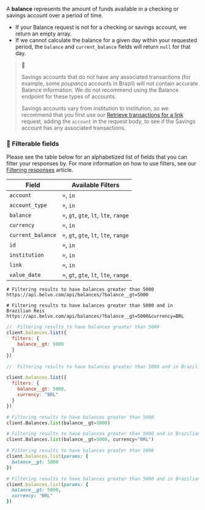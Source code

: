 A **balance** represents the amount of funds available in a checking or savings account over a period of time.

<ul>
  <li>
    If your Balance request is not for a checking or savings account, we return
    an empty array.
  </li>
  <li>
    If we cannot calculate the balance for a given day within your requested
    period, the <code>balance</code> and <code>current_balance</code> fields
    will return <code>null</code> for that day.
  </li>
</ul>

> 📘 
> 
> Savings accounts that do not have any associated transactions (for example, some _poupança_ accounts in Brazil) will not contain accurate Balance information. We do not recommend using the Balance endpoint for these types of accounts. 
> 
> Savings accounts vary from institution to institution, so we recommend that you first use our [Retrieve transactions for a link](https://developers.belvo.com/reference/retrievetransactions) request, adding the `account` in the request body, to see if the Savings account has any associated transactions.


### **🔦 Filterable fields**

Please see the table below for an alphabetized list of fields that you can filter your responses by. For more information on how to use filters, see our [Filtering responses](https://developers.belvo.com/docs/searching-and-filtering) article.

| Field             | Available Filters                      |
| ----------------- | -------------------------------------- |
| `account`         | `=`, `in`                              |
| `account_type`    | `=`, `in`                              |
| `balance`         | `=`, `gt`, `gte`, `lt`, `lte`, `range` |
| `currency`        | `=`, `in`                              |
| `current_balance` | `=`, `gt`, `gte`, `lt`, `lte`, `range` |
| `id`              | `=`, `in`                              |
| `institution`     | `=`, `in`                              |
| `link`            | `=`, `in`                              |
| `value_date`      | `=`, `gt`, `gte`, `lt`, `lte`, `range` |

```curl cURL
# Filtering results to have balances greater than 5000
https://api.belvo.com/api/balances/?balance__gt=5000 

# Filtering results to have balances greater than 5000 and in Brazilian Reis
https://api.belvo.com/api/balances/?balance__gt=5000&currency=BRL
```
```javascript Node
//  Filtering results to have balances greater than 5000
client.balances.list({
  filters: {
    balance__gt: 5000
  }
})

//  Filtering results to have balances greater than 5000 and in Brazilian Reis

client.balances.list({
  filters: {
    balance__gt: 5000,
    currency: "BRL"
  }
})
```
```python Python
# Filtering results to have balances greater than 5000
client.Balances.list(balance__gt=5000)

# Filtering results to have balances greater than 5000 and in Brazilian Reis
client.Balances.list(balance__gt=5000, currency="BRL")
```
```ruby Ruby
# Filtering results to have balances greater than 5000
client.balances.list(params: {
  balance__gt: 5000
})

# Filtering results to have balances greater than 5000 and in Brazilian Reis
client.balances.list(params: {
  balance__gt: 5000,
  currency: "BRL"
})
```